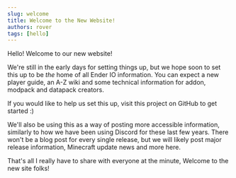 ```yaml
---
slug: welcome
title: Welcome to the New Website!
authors: rover
tags: [hello]
---
```


Hello! Welcome to our new website!

We're still in the early days for setting things up, but we hope soon to set this up to be *the* home of all Ender IO information.
You can expect a new player guide, an A-Z wiki and some technical information for addon, modpack and datapack creators.

If you would like to help us set this up, visit this project on GitHub to get started :)

We'll also be using this as a way of posting more accessible information, similarly to how we have been using Discord for these last few years.
There won't be a blog post for every single release, but we will likely post major release information, Minecraft update news and more here.

That's all I really have to share with everyone at the minute,
Welcome to the new site folks!